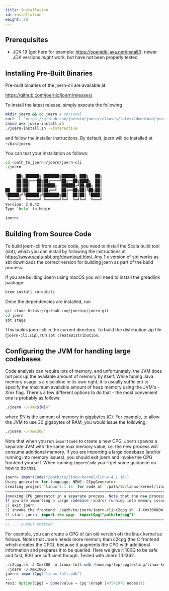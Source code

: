 ```yaml
---
title: Installation
id: installation
weight: 20
---
```


## Prerequisites

* JDK 19 (get here for example: https://openjdk.java.net/install/); newer JDK versions _might_ work, but have not been properly tested

## Installing Pre-Built Binaries

Pre-built binaries of the joern-cli are available at:

https://github.com/joernio/joern/releases/

To install the latest release, simply execute the following

```bash
mkdir joern && cd joern # optional
curl -L "https://github.com/joernio/joern/releases/latest/download/joern-install.sh" -o joern-install.sh
chmod u+x joern-install.sh
./joern-install.sh --interactive
```

and follow the installer instructions.
By default, joern will be installed at `~/bin/joern`.

You can test your installation as follows:

```bash
cd <path_to_joern>/joern/joern-cli
./joern

     ██╗ ██████╗ ███████╗██████╗ ███╗   ██╗
     ██║██╔═══██╗██╔════╝██╔══██╗████╗  ██║
     ██║██║   ██║█████╗  ██████╔╝██╔██╗ ██║
██   ██║██║   ██║██╔══╝  ██╔══██╗██║╚██╗██║
╚█████╔╝╚██████╔╝███████╗██║  ██║██║ ╚████║
 ╚════╝  ╚═════╝ ╚══════╝╚═╝  ╚═╝╚═╝  ╚═══╝
Version: 2.0.42
Type `help` to begin

joern>
```

## Building from Source Code

To build joern-cli from source code, you need to
install the Scala build tool (sbt), which you can install by following
the instructions at https://www.scala-sbt.org/download.html. Any 1.x
version of sbt works as sbt downloads the correct version for building
joern as part of the build process.

If you are building Joern using macOS you will need to install the
greadlink package:

```bash
brew install coreutils
```

Once the dependencies are installed, run

```bash
git clone https://github.com/joernio/joern.git
cd joern
sbt stage
```

This builds joern-cli in the current directory. To
build the  distribution zip file (`joern-cli.zip`), run `sbt createDistribution`.

## Configuring the JVM for handling large codebases

Code analysis can require lots of memory, and unfortunately, the JVM does not pick up the available amount of memory by itself. While tuning Java memory usage is a discipline in its own right, it is usually sufficient to specify the maximum available amount of heap memory using the JVM's -Xmx flag. There's a few different options to do that - the most convenient one is probably as follows:

```bash
./joern -J-Xmx${N}G"
```

where $N is the amount of memory in gigabytes (G). For example, to allow the JVM to use 30 gigabytes of RAM, you would issue the following:

```bash
./joern -J-Xmx30G"
```

Note that when you run `importCode` to create a new CPG, Joern spawns a separate JVM with the same max memory value, i.e. the new process will consume additional memory. If you are importing a large codebase (and/or running into memory issues), you should exit joern and invoke the CPG frontend yourself. When running `importCode` you'll get some guidance on how to do that.

```java
joern> importCode("/path/to/linux-kernel/linux-4.1.16")
Using generator for language: NEWC: CCpgGenerator
Creating project `linux-4.1.16` for code at `/path/to/linux-kernel/linux-4.1.16`
=======================================================================================================
Invoking CPG generator in a separate process. Note that the new process will consume additional memory.
If you are importing a large codebase (and/or running into memory issues), please try the following:
1) exit joern
2) invoke the frontend: /path/to/joern/joern-cli/c2cpg.sh -J-Xmx30688m /path/to/linux-kernel/linux-4.1.16 --output /path/to/joern/workspace/linux-4.1.16/cpg.bin.zip
3) start joern, import the cpg: `importCpg("path/to/cpg")`
=======================================================================================================
// ... output omitted
```

For example, you can create a CPG of (an old version of) the linux kernel as follows. Notes that Joern needs more memory than c2cpg (the C frontend which creates the CPG), because it augments the CPG with additional information and prepares it to be queried. Here we give it 100G to be safe and fast, 80G are sufficient though. Tested with Joern 1.1.1362. 

```java
./c2cpg.sh -J-Xmx30G -o linux-full.odb /home/mp/tmp/cpgtesting/linux-kernel/linux-4.1.16
./joern -J-Xmx100G
joern> importCpg("linux-full.odb")
...
res1: Option[Cpg] = Some(value = Cpg (Graph [47542978 nodes]))
```

